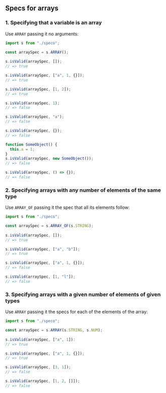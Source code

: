 ## Specs for arrays

### 1. Specifying that a variable is an array

Use `ARRAY` passing it no arguments:

```js
import s from "./speco";

const arraySpec = s.ARRAY();
 
s.isValid(arraySpec, []);
// => true

s.isValid(arraySpec, ["a", 1, {}]);
// => true

s.isValid(arraySpec, [1, 2]);
// => true

s.isValid(arraySpec, 1);
// => false

s.isValid(arraySpec, "a");
// => false

s.isValid(arraySpec, {});
// => false

function SomeObject() {
  this.a = 1;
}
s.isValid(arraySpec, new SomeObject());
// => false

s.isValid(arraySpec, () => {});
// => false
```

### 2. Specifying arrays with any number of elements of the same type

Use `ARRAY_OF` passing it the spec that all its elements follow:

```js
import s from "./speco";

const arraySpec = s.ARRAY_OF(s.STRING);
 
s.isValid(arraySpec, []);
// => true

s.isValid(arraySpec, ["a", "b"]);
// => true

s.isValid(arraySpec, ["a", 1, {}]);
// => false

s.isValid(arraySpec, [1, "l"]);
// => false
```

### 3. Specifying arrays with a given number of elements of given types

Use `ARRAY` passing it the specs for each of the elements of the array:

```js
import s from "./speco";

const arraySpec = s.ARRAY(s.STRING, s.NUM);
 
s.isValid(arraySpec, ["a", 1]):
// => true

s.isValid(arraySpec, ["a", 1, {}]);
// => true

s.isValid(arraySpec, [3, 1]);
// => false

s.isValid(arraySpec, [1, 2, []]);
// => false
```